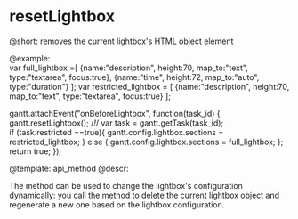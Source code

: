 resetLightbox
=============
@short: removes the current lightbox's HTML object element 


@example:        
var full_lightbox =[
	{name:"description", height:70, map_to:"text", type:"textarea", focus:true},
    {name:"time", 		 height:72, map_to:"auto", type:"duration"}
];
var restricted_lightbox = [
	{name:"description", height:70, map_to:"text", type:"textarea", focus:true}
];

gantt.attachEvent("onBeforeLightbox", function(task_id) {
	gantt.resetLightbox(); /*!*/
    var task = gantt.getTask(task_id);  
    if (task.restricted ==true){
    	gantt.config.lightbox.sections = restricted_lightbox;
    } else {
    	gantt.config.lightbox.sections = full_lightbox;
    };   
	return true;
});


@template:	api_method
@descr: 

The method can be used to change the lightbox's configuration dynamically: you call the method to delete the current lightbox object and regenerate 
a new one based on the lightbox configuration.

